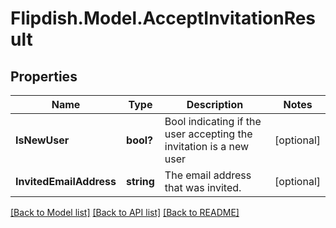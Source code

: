 # Flipdish.Model.AcceptInvitationResult
## Properties

Name | Type | Description | Notes
------------ | ------------- | ------------- | -------------
**IsNewUser** | **bool?** | Bool indicating if the user accepting the invitation is a new user | [optional] 
**InvitedEmailAddress** | **string** | The email address that was invited. | [optional] 

[[Back to Model list]](../README.md#documentation-for-models) [[Back to API list]](../README.md#documentation-for-api-endpoints) [[Back to README]](../README.md)

